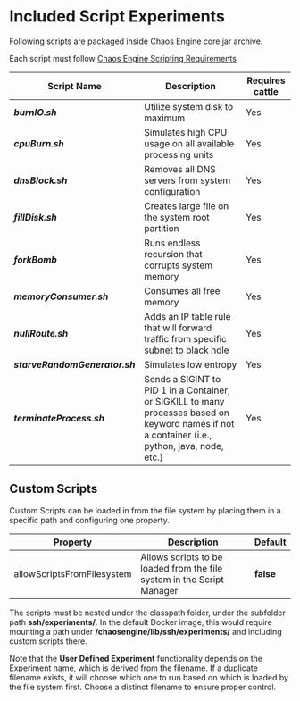 # Included Script Experiments

Following scripts are packaged inside Chaos Engine core jar archive.

Each script must follow [Chaos Engine Scripting Requirements](./script_header.md)

| Script Name | Description | Requires cattle |
|---|---|---|
| ***burnIO.sh*** | Utilize system disk to maximum | Yes |
| ***cpuBurn.sh*** | Simulates high CPU usage on all available processing units | Yes |
| ***dnsBlock.sh*** | Removes all DNS servers from system configuration | Yes |
| ***fillDisk.sh*** | Creates large file on the system root partition | Yes |
| ***forkBomb*** | Runs endless recursion that corrupts system memory | Yes |
| ***memoryConsumer.sh*** | Consumes all free memory | Yes |
| ***nullRoute.sh*** | Adds an IP table rule that will forward traffic from specific subnet to black hole | Yes |
| ***starveRandomGenerator.sh*** | Simulates low entropy | Yes |
| ***terminateProcess.sh*** | Sends a SIGINT to PID 1 in a Container, or SIGKILL to many processes based on keyword names if not a container (i.e., python, java, node, etc.) | Yes |

## Custom Scripts

Custom Scripts can be loaded in from the file system by placing them in a specific path and configuring one property.

| Property | Description | Default |
|---|---|---|
| allowScriptsFromFilesystem | Allows scripts to be loaded from the file system in the Script Manager | **false** |

The scripts must be nested under the classpath folder, under the subfolder path **ssh/experiments/**. In the default Docker image, this would require mounting a path under **/chaosengine/lib/ssh/experiments/** and including custom scripts there.

Note that the **User Defined Experiment** functionality depends on the Experiment name, which is derived from the filename. If a duplicate filename exists, it will choose which one to run based on which is loaded by the file system first. Choose a distinct filename to ensure proper control.
